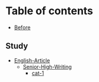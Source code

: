 # Table of contents

* [Before](README.md)

## Study

* [English-Article](study/english-article/README.md)
  * [Senior-High-Writing](study/english-article/senior-high-writing/README.md)
    * [cat-1](study/english-article/senior-high-writing/cat-1.md)
